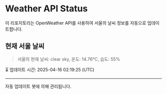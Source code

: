 
# Weather API Status

이 리포지토리는 OpenWeather API를 사용하여 서울의 날씨 정보를 자동으로 업데이트합니다.

## 현재 서울 날씨
> 서울의 현재 날씨: clear sky, 온도: 14.76°C, 습도: 55%

⏳ 업데이트 시간: 2025-04-16 02:19:25 (UTC)

---
자동 업데이트 봇에 의해 관리됩니다.
